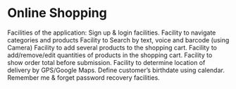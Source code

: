 # Online Shopping 
Facilities of the application: 
Sign up & login facilities.
Facility to navigate categories and products
Facility to Search by text, voice and barcode (using Camera)
Facility to add several products to the shopping cart.
Facility to add/remove/edit quantities of products in the shopping cart.
Facility to show order total before submission.
Facility to determine location of delivery by GPS/Google Maps.
Define customer’s birthdate using calendar.
Remember me & forget password recovery facilities.

